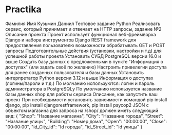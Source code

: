 # Practika
Фамилия Имя
Кузьмин Даниил
Тестовое задание Python
Реализовать сервис, который принимает и отвечает на НТТР запросы, задание №2
Описание проекта
Проект использует функционал веб-фреймворка Django и набора инструментов Django REST framework для предоставления пользователю возможности обрабатывать GET и POST запросы
Подготовительные действия (установки, настройки и т.д) для успешной работы проекта
Установить СУБД PostgreSQL версии 16.0 и выше
Создать базу данных с предложенными в пункте "Информация о доступах" (или задать своё по желанию)
Настроить привелегии доступа для ранее созданных пользователя и базы данных
Установить интерпретатор Python версии 3.12 и выше
Информация о доступах (логины/пароли и т.д.)
По молчанию используются: логин и пароль администратора в PostgreSQLу
По умолчанию используется название базы данных shop для работы сервиса
Описание, как запустить ваш проект
При необходимости установить зависимости командой pip install django, pip install djangorestframework, pip install psycop2
JSON с объектом магазина для запроса на /shop/ должен иметь следующий вид:
{
    "Shop": "Название магазина",
    "City": "Название города",
    "Street": "Название улицы",
    "Building": "Номер дома",
    "Open": "00:00:00",
    "Close": "00:00:00",
    "id_City_id": "Id города",
    "id_Street_id": "Id улицы"
}
